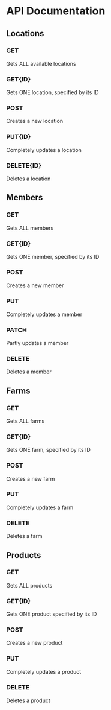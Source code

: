 # API Documentation

## Locations

### GET

Gets ALL available locations

### GET{ID}

Gets ONE location, specified by its ID

### POST

Creates a new location 

### PUT{ID}

Completely updates a location

### DELETE{ID}

Deletes a location


## Members

### GET

Gets ALL members

### GET{ID}

Gets ONE member, specified by its ID

### POST

Creates a new member

### PUT

Completely updates a member

### PATCH

Partly updates a member

### DELETE

Deletes a member

## Farms

### GET

Gets ALL farms

### GET{ID}

Gets ONE farm, specified by its ID

### POST

Creates a new farm

### PUT

Completely updates a farm

### DELETE

Deletes a farm


## Products

### GET

Gets ALL products

### GET{ID}

Gets ONE product specified by its ID

### POST

Creates a new product

### PUT

Completely updates a product

### DELETE

Deletes a product